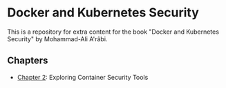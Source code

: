 # Docker and Kubernetes Security

This is a repository for extra content for the book "Docker and Kubernetes Security" by Mohammad-Ali A'râbi.

## Chapters

- [Chapter 2](extra/chapter02/README.md): Exploring Container Security Tools